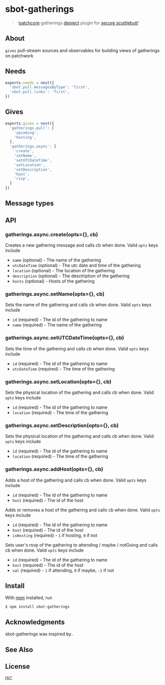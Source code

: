 # sbot-gatherings

> '[patchcore](https://github.com/ssbc/patchcore) gatherings [depject](https://github.com/depject/depject) plugin for [secure scuttlebutt](https://github.com/ssbc/secure-scuttlebutt)'

## About
`gives` pull-stream sources and observables for building views of gatherings on patchwork

## Needs
```js
exports.needs = nest({
  'sbot.pull.messagesByType': 'first',
  'sbot.pull.links': 'first',
})
```

## Gives
```js
exports.gives = nest({
  'gatherings.pull': [
    'upcoming',
    'hosting',
  ],
  'gatherings.async': [
    'create',
    'setName',
    'setUTCDateTime',
    'setLocation',
    'setDescription',
    'host',
    'rsvp',
  ]
})
```

## Message types

## API

### gatherings.async.create(opts={}, cb)

Creates a new gathering message and calls cb when done. Valid `opts` keys include

- `name` (optional) - The name of the gathering 
- `utcDateTime` (optional) - The utc date and time of the gathering 
- `location` (optional) - The location of the gathering
- `description` (optional) - The desctription of the gathering 
- `hosts` (optional) - Hosts of the gathering

### gatherings.async.setName(opts={}, cb)

Sets the name of the gathering and calls cb when done. Valid `opts` keys include

- `id` (required) - The id of the gathering to name
- `name` (required) - The name of the gathering 

### gatherings.async.setUTCDateTime(opts={}, cb)

Sets the time of the gathering and calls cb when done. Valid `opts` keys include

- `id` (required) - The id of the gathering to name
- `utcDateTime` (required) - The time of the gathering 

### gatherings.async.setLocation(opts={}, cb)

Sets the physical location of the gathering and calls cb when done. Valid `opts` keys include

- `id` (required) - The id of the gathering to name
- `location` (required) - The time of the gathering 

### gatherings.async.setDescription(opts={}, cb)

Sets the physical location of the gathering and calls cb when done. Valid `opts` keys include

- `id` (required) - The id of the gathering to name
- `location` (required) - The time of the gathering 

### gatherings.async.addHost(opts={}, cb)

Adds a host of the gathering and calls cb when done. Valid `opts` keys include

- `id` (required) - The id of the gathering to name
- `host` (required) - The id of the host 

Adds or removes a host of the gathering and calls cb when done. Valid `opts` keys include

- `id` (required) - The id of the gathering to name
- `host` (required) - The id of the host 
- `isHosting` (required) - `1` if hosting, `0` if not

Sets user's rsvp of the gathering to attending / maybe / notGoing and calls cb when done. Valid `opts` keys include

- `id` (required) - The id of the gathering to name
- `host` (required) - The id of the host 
- `val` (required) - `1` if attending, `0` if maybe, `-1` if not

## Install

With [npm](https://npmjs.org/) installed, run

```
$ npm install sbot-gatherings
```

## Acknowledgments

sbot-gatherings was inspired by..

## See Also


## License

ISC

